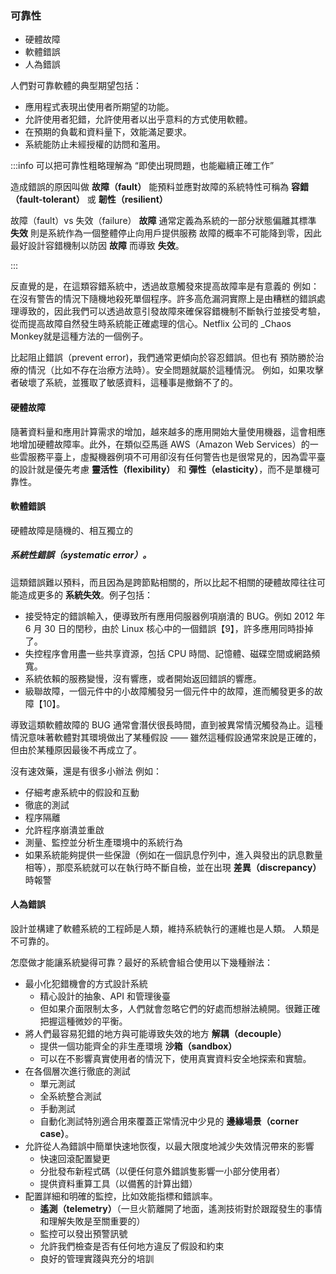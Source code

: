 ### 可靠性
- 硬體故障
- 軟體錯誤
- 人為錯誤

人們對可靠軟體的典型期望包括：
- 應用程式表現出使用者所期望的功能。
- 允許使用者犯錯，允許使用者以出乎意料的方式使用軟體。
- 在預期的負載和資料量下，效能滿足要求。
- 系統能防止未經授權的訪問和濫用。

:::info
可以把可靠性粗略理解為 “即使出現問題，也能繼續正確工作”

造成錯誤的原因叫做 **故障（fault）**
能預料並應對故障的系統特性可稱為 **容錯（fault-tolerant）** 或 **韌性（resilient）**

故障（fault）vs 失效（failure）
**故障** 通常定義為系統的一部分狀態偏離其標準
**失效** 則是系統作為一個整體停止向用戶提供服務
故障的概率不可能降到零，因此最好設計容錯機制以防因 **故障** 而導致 **失效**。

:::

反直覺的是，在這類容錯系統中，透過故意觸發來提高故障率是有意義的
例如：在沒有警告的情況下隨機地殺死單個程序。許多高危漏洞實際上是由糟糕的錯誤處理導致的，因此我們可以透過故意引發故障來確保容錯機制不斷執行並接受考驗，從而提高故障自然發生時系統能正確處理的信心。Netflix 公司的 _Chaos Monkey就是這種方法的一個例子。

比起阻止錯誤（prevent error)，我們通常更傾向於容忍錯誤。但也有 預防勝於治療的情況（比如不存在治療方法時）。安全問題就屬於這種情況。
例如，如果攻擊者破壞了系統，並獲取了敏感資料，這種事是撤銷不了的。

#### 硬體故障
隨著資料量和應用計算需求的增加，越來越多的應用開始大量使用機器，這會相應地增加硬體故障率。此外，在類似亞馬遜 AWS（Amazon Web Services）的一些雲服務平臺上，虛擬機器例項不可用卻沒有任何警告也是很常見的，因為雲平臺的設計就是優先考慮 **靈活性（flexibility）** 和 **彈性（elasticity）**，而不是單機可靠性。

#### 軟體錯誤
硬體故障是隨機的、相互獨立的

##### 系統性錯誤（systematic error）。
這類錯誤難以預料，而且因為是跨節點相關的，所以比起不相關的硬體故障往往可能造成更多的 **系統失效**。例子包括：
-   接受特定的錯誤輸入，便導致所有應用伺服器例項崩潰的 BUG。例如 2012 年 6 月 30 日的閏秒，由於 Linux 核心中的一個錯誤【9】，許多應用同時掛掉了。
-   失控程序會用盡一些共享資源，包括 CPU 時間、記憶體、磁碟空間或網路頻寬。
-   系統依賴的服務變慢，沒有響應，或者開始返回錯誤的響應。
-   級聯故障，一個元件中的小故障觸發另一個元件中的故障，進而觸發更多的故障【10】。

導致這類軟體故障的 BUG 通常會潛伏很長時間，直到被異常情況觸發為止。這種情況意味著軟體對其環境做出了某種假設 —— 雖然這種假設通常來說是正確的，但由於某種原因最後不再成立了。

沒有速效藥，還是有很多小辦法
例如：
- 仔細考慮系統中的假設和互動
- 徹底的測試
- 程序隔離
- 允許程序崩潰並重啟
- 測量、監控並分析生產環境中的系統行為
- 如果系統能夠提供一些保證（例如在一個訊息佇列中，進入與發出的訊息數量相等），那麼系統就可以在執行時不斷自檢，並在出現 **差異（discrepancy）** 時報警

#### 人為錯誤
設計並構建了軟體系統的工程師是人類，維持系統執行的運維也是人類。
人類是不可靠的。

怎麼做才能讓系統變得可靠？最好的系統會組合使用以下幾種辦法：
- 最小化犯錯機會的方式設計系統
    - 精心設計的抽象、API 和管理後臺
    - 但如果介面限制太多，人們就會忽略它們的好處而想辦法繞開。很難正確把握這種微妙的平衡。
- 將人們最容易犯錯的地方與可能導致失效的地方 **解耦（decouple）**
    - 提供一個功能齊全的非生產環境 **沙箱（sandbox）**
    - 可以在不影響真實使用者的情況下，使用真實資料安全地探索和實驗。
- 在各個層次進行徹底的測試
    - 單元測試
    - 全系統整合測試
    - 手動測試
    - 自動化測試特別適合用來覆蓋正常情況中少見的 **邊緣場景（corner case）**。
- 允許從人為錯誤中簡單快速地恢復，以最大限度地減少失效情況帶來的影響
    - 快速回滾配置變更
    - 分批發布新程式碼（以便任何意外錯誤隻影響一小部分使用者）
    - 提供資料重算工具（以備舊的計算出錯）
- 配置詳細和明確的監控，比如效能指標和錯誤率。 
    - **遙測（telemetry）**（一旦火箭離開了地面，遙測技術對於跟蹤發生的事情和理解失敗是至關重要的）
    - 監控可以發出預警訊號
    - 允許我們檢查是否有任何地方違反了假設和約束
    - 良好的管理實踐與充分的培訓
